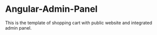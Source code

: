 # Angular-Admin-Panel
This is the template of shopping cart with public website and integrated admin panel.  
